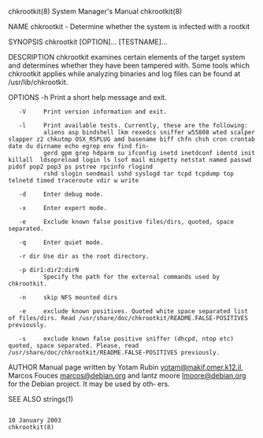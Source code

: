 chkrootkit(8)                                                                     System Manager's Manual                                                                    chkrootkit(8)

NAME
       chkrootkit - Determine whether the system is infected with a rootkit

SYNOPSIS
       chkrootkit [OPTION]... [TESTNAME]...

DESCRIPTION
       chkrootkit examines certain elements of the target system and determines whether they have been tampered with. Some tools which chkrootkit applies while analyzing binaries and log
       files can be found at /usr/lib/chkrootkit.

OPTIONS
       -h     Print a short help message and exit.

       -V     Print version information and exit.

       -l     Print available tests. Currently, these are the following:
              aliens asp bindshell lkm rexedcs sniffer w55808 wted scalper slapper z2 chkutmp OSX_RSPLUG amd basename biff chfn chsh cron crontab date du dirname echo egrep env find fin‐
              gerd gpm grep hdparm su ifconfig inetd inetdconf identd init killall  ldsopreload login ls lsof mail mingetty netstat named passwd pidof pop2 pop3 ps pstree rpcinfo rlogind
              rshd slogin sendmail sshd syslogd tar tcpd tcpdump top telnetd timed traceroute vdir w write

       -d     Enter debug mode.

       -x     Enter expert mode.

       -e     Exclude known false positive files/dirs, quoted, space separated.

       -q     Enter quiet mode.

       -r dir Use dir as the root directory.

       -p dir1:dir2:dirN
              Specify the path for the external commands used by chkrootkit.

       -n     skip NFS mounted dirs

       -e     exclude known positives. Quoted white space separated list of files/dirs. Read /usr/share/doc/chkrootkit/README.FALSE-POSITIVES previously.

       -s     exclude known false positive sniffer (dhcpd, ntop etc) quoted, space separated. Please, read /usr/share/doc/chkrootkit/README.FALSE-POSITIVES previously.

AUTHOR
       Manual page written by Yotam Rubin <yotam@makif.omer.k12.il>, Marcos Fouces <marcos@debian.org> and lantz moore <lmoore@debian.org> for the Debian project. It may be used by  oth‐
       ers.

SEE ALSO
       strings(1)

                                                                                      10 January 2003                                                                        chkrootkit(8)
